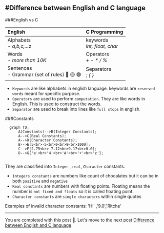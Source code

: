 #Difference between English and C language
---
###English vs C

| English      | C Programming | 
| :----        |    :----   |
| Alphabets <br> - *a,b,c,...z*      | keywords <br> *int, float, char*     |
| Words <br>- *more than 10K*        | Operators <br>  *+  - *  / %*        |
| Sentences <br> - Grammar (set of rules)  :red_circle: 🟡 🟢 | Separators <br> *; { }* |

- `Keywords` are like alphabets in english language. keywords are `reserved words` meant for specific purpose.
- `Operators` are used to perform `computation`. They are like words in English. This is used to construct the words.
- `Separator` are used to break into lines like `full stops` in english.

###Constants 
```mermaid
  graph TD;
      A(Constants)-->B(Integer Constants);
      A-->C(Real Constants);
      A-->D(Character Constants);
      B-->E[5<br>-5<br>0<br>8<br>1000];
      C-->F[2.75<br>-7.12<br>9.17<br>0.0];
      D-->G['a'<br>'4'<br>'A'<br>'+'<br>'z'];
      
```
They are classified into `Integer` , `real`, `Character` constants.
- `Integers constants` are numbers like count of chocalates but it can be in both `positive` and `negative`
- `Real constants` are numbers with floating points. Floating means the number is `not fixed and floats` so it is called floating point.
- `Character constants` are `single characters` within single quotes 

Examples of invalid character constants: 'Hi' ,'9.0','Ritche'

---
 You are completed with this post 🥳. Let's move to the next post [Difference between English and C language]("")